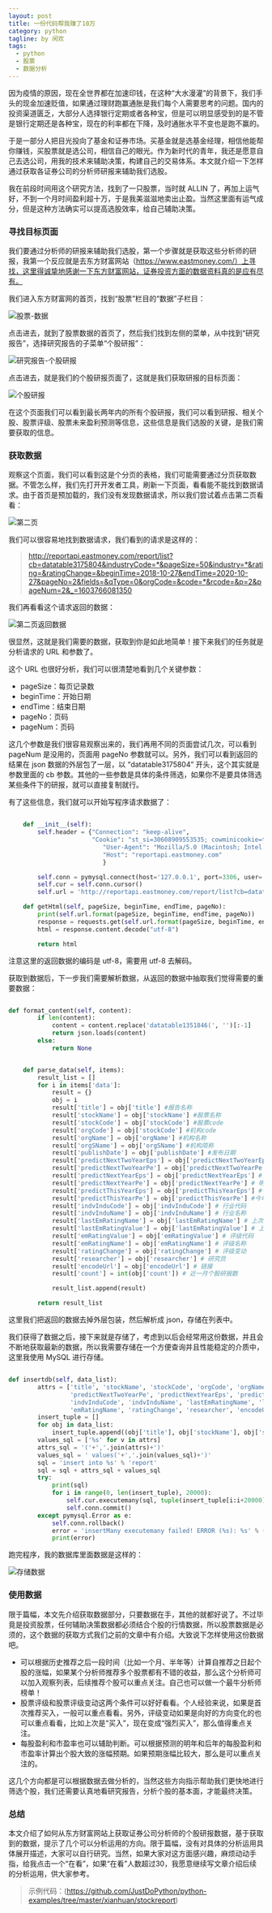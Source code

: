 ```yaml
---
layout: post
title: 一份代码帮我赚了10万
category: python
tagline: by 闲欢
tags: 
  - python
  - 股票
  - 数据分析
---
```


因为疫情的原因，现在全世界都在加速印钱，在这种“大水漫灌”的背景下，我们手头的现金加速贬值，如果通过理财跑赢通胀是我们每个人需要思考的问题。国内的投资渠道匮乏，大部分人选择银行定期或者各种宝，但是可以明显感受到的是不管是银行定期还是各种宝，现在的利率都在下降，及时通胀水平不变也是跑不赢的。

于是一部分人把目光投向了基金和证券市场。买基金就是选基金经理，相信他能帮你赚钱，买股票就是选公司，相信自己的眼光。作为新时代的青年，我还是愿意自己去选公司，用我的技术来辅助决策，构建自己的交易体系。本文就介绍一下怎样通过获取各证券公司的分析师研报来辅助我们选股。

我在前段时间用这个研究方法，找到了一只股票，当时就 ALLIN 了，再加上运气好，不到一个月时间盈利超十万，于是我美滋滋地卖出止盈。当然这里面有运气成分，但是这种方法确实可以提高选股效率，给自己辅助决策。


<!--more-->

### 寻找目标页面

我们要通过分析师的研报来辅助我们选股，第一个步骤就是获取这些分析师的研报，我第一个反应就是去东方财富网站（https://www.eastmoney.com/）上寻找，这里得诚挚地感谢一下东方财富网站，证券投资方面的数据资料真的是应有尽有。

我们进入东方财富网的首页，找到“股票”栏目的“数据”子栏目：

![股票-数据](http://www.justdopython.com/assets/images/2020/10/stockreport/0.jpg)

点击进去，就到了股票数据的首页了，然后我们找到左侧的菜单，从中找到“研究报告”，选择研究报告的子菜单“个股研报”：

![研究报告-个股研报](http://www.justdopython.com/assets/images/2020/10/stockreport/1.jpg)

点击进去，就是我们的个股研报页面了，这就是我们获取研报的目标页面：

![个股研报](http://www.justdopython.com/assets/images/2020/10/stockreport/2.jpg)

在这个页面我们可以看到最长两年内的所有个股研报，我们可以看到研报、相关个股、股票评级、股票未来盈利预测等信息，这些信息是我们选股的关键，是我们需要获取的信息。


### 获取数据

观察这个页面，我们可以看到这是个分页的表格，我们可能需要通过分页获取数据。不管怎么样，我们先打开开发者工具，刷新一下页面，看看能不能找到数据请求。由于首页是预加载的，我们没有发现数据请求，所以我们尝试着点击第二页看看：

![第二页](http://www.justdopython.com/assets/images/2020/10/stockreport/3.jpg)

我们可以很容易地找到数据请求，我们看到的请求是这样的：

> http://reportapi.eastmoney.com/report/list?cb=datatable3175804&industryCode=*&pageSize=50&industry=*&rating=&ratingChange=&beginTime=2018-10-27&endTime=2020-10-27&pageNo=2&fields=&qType=0&orgCode=&code=*&rcode=&p=2&pageNum=2&_=1603766081350

我们再看看这个请求返回的数据：

![第二页返回数据](http://www.justdopython.com/assets/images/2020/10/stockreport/4.jpg)

很显然，这就是我们需要的数据，获取到你是如此地简单！接下来我们的任务就是分析请求的 URL 和参数了。

这个 URL 也很好分析，我们可以很清楚地看到几个关键参数：

- pageSize：每页记录数
- beginTime：开始日期
- endTime：结束日期
- pageNo：页码
- pageNum：页码

这几个参数是我们很容易观察出来的，我们再用不同的页面尝试几次，可以看到 pageNum 是没用的，页面用 pageNo 参数就可以。另外，我们可以看到返回的结果在 json 数据的外层包了一层，以 “datatable3175804” 开头，这个其实就是参数里面的 cb 参数。其他的一些参数是具体的条件筛选，如果你不是要具体筛选某些条件下的研报，就可以直接复制就行。

有了这些信息，我们就可以开始写程序请求数据了：

```python

    def __init__(self):
        self.header = {"Connection": "keep-alive",
                       "Cookie": "st_si=30608909553535; cowminicookie=true; st_asi=delete; cowCookie=true; intellpositionL=2048px; qgqp_b_id=c941d206e54fae32beffafbef56cc4c0; st_pvi=19950313383421; st_sp=2020-10-19%2020%3A19%3A47; st_inirUrl=http%3A%2F%2Fdata.eastmoney.com%2Fstock%2Flhb.html; st_sn=15; st_psi=20201026225423471-113300303752-5813912186; intellpositionT=2579px",
                          "User-Agent": "Mozilla/5.0 (Macintosh; Intel Mac OS X 10_13_6) AppleWebKit/537.36 (KHTML, like Gecko) Chrome/78.0.3904.70 Safari/537.36",
                          "Host": "reportapi.eastmoney.com"
                          }

        self.conn = pymysql.connect(host='127.0.0.1', port=3306, user='root', passwd='root', db='east_money', charset='utf8')
        self.cur = self.conn.cursor()
        self.url = 'http://reportapi.eastmoney.com/report/list?cb=datatable1351846&industryCode=*&pageSize={}&industry=*&rating=&ratingChange=&beginTime={}&endTime={}&pageNo={}&fields=&qType=0&orgCode=&code=*&rcode=&p=2&pageNum=2&_=1603724062679'

    def getHtml(self, pageSize, beginTime, endTime, pageNo):
        print(self.url.format(pageSize, beginTime, endTime, pageNo))
        response = requests.get(self.url.format(pageSize, beginTime, endTime, pageNo), headers=self.header)
        html = response.content.decode("utf-8")

        return html

```

注意这里的返回数据的编码是 utf-8，需要用 utf-8 去解码。

获取到数据后，下一步我们需要解析数据，从返回的数据中抽取我们觉得需要的重要数据：

```python

def format_content(self, content):
        if len(content):
            content = content.replace('datatable1351846(', '')[:-1]
            return json.loads(content)
        else:
            return None


    def parse_data(self, items):
        result_list = []
        for i in items['data']:
            result = {}
            obj = i
            result['title'] = obj['title'] #报告名称
            result['stockName'] = obj['stockName'] #股票名称
            result['stockCode'] = obj['stockCode'] #股票code
            result['orgCode'] = obj['stockCode'] #机构code
            result['orgName'] = obj['orgName'] #机构名称
            result['orgSName'] = obj['orgSName'] #机构简称
            result['publishDate'] = obj['publishDate'] #发布日期
            result['predictNextTwoYearEps'] = obj['predictNextTwoYearEps'] #后年每股盈利
            result['predictNextTwoYearPe'] = obj['predictNextTwoYearPe'] #后年市盈率
            result['predictNextYearEps'] = obj['predictNextYearEps'] # 明年每股盈利
            result['predictNextYearPe'] = obj['predictNextYearPe'] # 明年市盈率
            result['predictThisYearEps'] = obj['predictThisYearEps'] #今年每股盈利
            result['predictThisYearPe'] = obj['predictThisYearPe'] #今年市盈率
            result['indvInduCode'] = obj['indvInduCode'] # 行业代码
            result['indvInduName'] = obj['indvInduName'] # 行业名称
            result['lastEmRatingName'] = obj['lastEmRatingName'] # 上次评级名称
            result['lastEmRatingValue'] = obj['lastEmRatingValue'] # 上次评级代码
            result['emRatingValue'] = obj['emRatingValue'] # 评级代码
            result['emRatingName'] = obj['emRatingName'] # 评级名称
            result['ratingChange'] = obj['ratingChange'] # 评级变动
            result['researcher'] = obj['researcher'] # 研究员
            result['encodeUrl'] = obj['encodeUrl'] # 链接
            result['count'] = int(obj['count']) # 近一月个股研报数

            result_list.append(result)

        return result_list

```

这里我们把返回的数据去掉外层包装，然后解析成 json，存储在列表中。

我们获得了数据之后，接下来就是存储了，考虑到以后会经常用这份数据，并且会不断地获取最新的数据，所以我需要存储在一个方便查询并且性能稳定的介质中，这里我使用 MySQL 进行存储。

```python

def insertdb(self, data_list):
        attrs = ['title', 'stockName', 'stockCode', 'orgCode', 'orgName', 'orgSName', 'publishDate', 'predictNextTwoYearEps',
                 'predictNextTwoYearPe', 'predictNextYearEps', 'predictNextYearPe', 'predictThisYearEps', 'predictThisYearPe',
                 'indvInduCode', 'indvInduName', 'lastEmRatingName', 'lastEmRatingValue', 'emRatingValue',
                 'emRatingName', 'ratingChange', 'researcher', 'encodeUrl', 'count']
        insert_tuple = []
        for obj in data_list:
            insert_tuple.append((obj['title'], obj['stockName'], obj['stockCode'], obj['orgCode'], obj['orgName'], obj['orgSName'], obj['publishDate'], obj['predictNextTwoYearEps'], obj['predictNextTwoYearPe'], obj['predictNextYearEps'], obj['predictNextYearPe'], obj['predictThisYearEps'], obj['predictThisYearPe'], obj['indvInduCode'], obj['indvInduName'], obj['lastEmRatingName'], obj['lastEmRatingValue'], obj['emRatingValue'],obj['emRatingName'], obj['ratingChange'], obj['researcher'], obj['encodeUrl'], obj['count']))
        values_sql = ['%s' for v in attrs]
        attrs_sql = '('+','.join(attrs)+')'
        values_sql = ' values('+','.join(values_sql)+')'
        sql = 'insert into %s' % 'report'
        sql = sql + attrs_sql + values_sql
        try:
            print(sql)
            for i in range(0, len(insert_tuple), 20000):
                self.cur.executemany(sql, tuple(insert_tuple[i:i+20000]))
                self.conn.commit()
        except pymysql.Error as e:
            self.conn.rollback()
            error = 'insertMany executemany failed! ERROR (%s): %s' % (e.args[0], e.args[1])
            print(error)

```

跑完程序，我的数据库里面数据是这样的：

![存储数据](http://www.justdopython.com/assets/images/2020/10/stockreport/5.jpg)


### 使用数据

限于篇幅，本文先介绍获取数据部分，只要数据在手，其他的就都好说了。不过毕竟是投资股票，任何辅助决策数据都必须结合个股的行情数据，所以股票数据是必须的，这个数据的获取方式我们之前的文章中有介绍。大致说下怎样使用这份数据吧。

- 可以根据历史推荐之后一段时间（比如一个月、半年等）计算自推荐之日起个股的涨幅，如果某个分析师推荐多个股票都有不错的收益，那么这个分析师可以加入观察列表，后续推荐个股可以重点关注。自己也可以做一个最牛分析师榜单！
- 股票评级和股票评级变动这两个条件可以好好看看。个人经验来说，如果是首次推荐买入，一般可以重点看看。另外，评级变动如果是向好的方向变化的也可以重点看看，比如上次是“买入”，现在变成“强烈买入”，那么值得重点关注。
- 每股盈利和市盈率也可以辅助判断。可以根据预测的明年和后年的每股盈利和市盈率计算出个股大致的涨幅预期。如果预期涨幅比较大，那么是可以重点关注的。


这几个方向都是可以根据数据去做分析的，当然这些方向指示帮助我们更快地进行筛选个股，我们还需要认真地看研究报告，分析个股的基本面，才能最终决策。


### 总结

本文介绍了如何从东方财富网站上获取证券公司分析师的个股研报数据，基于获取到的数据，提示了几个可以分析运用的方向。限于篇幅，没有对具体的分析运用具体展开描述，大家可以自行研究。当然，如果大家对这方面感兴趣，麻烦动动手指，给我点击一个“在看”，如果“在看”人数超过30，我愿意继续写文章介绍后续的分析运用，供大家参考。


> 示例代码：(https://github.com/JustDoPython/python-examples/tree/master/xianhuan/stockreport)